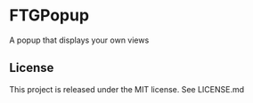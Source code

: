FTGPopup
=========
A popup that displays your own views


License
--
This project is released under the MIT license. See LICENSE.md
